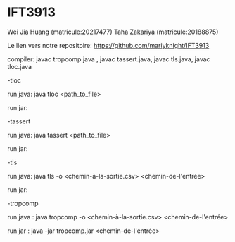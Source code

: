 # IFT3913

Wei Jia Huang (matricule:20217477)
Taha Zakariya (matricule:20188875)

Le lien vers notre repositoire: https://github.com/mariyknight/IFT3913

compiler: javac tropcomp.java , javac tassert.java, javac tls.java, javac tloc.java

-tloc

run java: java tloc <path_to_file>

run jar:

-tassert

run java: java tassert <path_to_file>

run jar:

-tls

run java: java tls -o <chemin-à-la-sortie.csv> <chemin-de-l'entrée>

run jar:

-tropcomp

run java : java tropcomp -o <chemin-à-la-sortie.csv> <chemin-de-l'entrée> <seuil> <seuil>

run jar : java -jar tropcomp.jar <chemin-de-l'entrée> <seuil>
